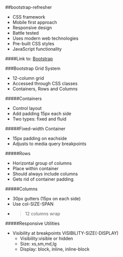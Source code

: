 ##bootstrap-refresher

* CSS framework
* Mobile first approach
* Responsive design
* Battle tested
* Uses modern web technologies
* Pre-built CSS styles
* JavaScript functionality


####Link to: [Bootstrap](http://getbootstrap.com/)

###Bootstrap Grid System
* 12-column grid
* Accessed through CSS classes
* Containers, Rows and Columns

#####Containers
* Control layout
* Add padding 15px each side
* Two types: fixed and fluid

#####Fixed-width Container
* 15px padding on eachside
* Adjusts to media query breakpoints

#####Rows
* Horizontal group of columns
* Place within container
* Should always include columns
* Gets rid of container padding

#####Columns
* 30px gutters (15px on each side)
* Use col-SIZE-SPAN
* >12 columns wrap

#####Responsive Utilities
* Visibility at breakpoints  VISIBILITY-SIZE(-DISPLAY)
	* Visibility:visible or hidden
	* Size: xs,sm,md,lg
	* Display: block, inline, inline-block
	